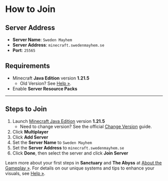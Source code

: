 # How to Join

## Server Address

* **Server Name**: `Sweden Mayhem`
* **Server Address**: `minecraft.swedenmayhem.se`
* **Port**: `25565`

## Requirements

- Minecraft **Java Edition** version **1.21.5**
	- Old Version? See [Help »](/minecraft/help#updates).
- Enable **Server Resource Packs**

---

## Steps to Join

1. Launch [Minecraft Java Edition](https://www.minecraft.net/store/minecraft-java-bedrock-edition-pc) version **1.21.5**
	- Need to change version? See the official [Change Version](https://help.minecraft.net/hc/articles/360034754852-Change-Game-Version-for-Minecraft-Java-Edition) guide.
2. Click **Multiplayer**
3. Click **Add Server**
4. Set the **Server Name** to `Sweden Mayhem`
5. Set the **Server Address** to `minecraft.swedenmayhem.se`
6. Click **Done**, then select the server and click **Join Server**

Learn more about your first steps in **Sanctuary** and **The Abyss** at [About the Gameplay »](/minecraft/gameplay).
For details on our unique systems and tips to enhance your visuals, see [Help »](/minecraft/help).
